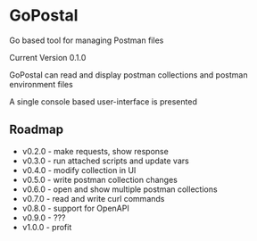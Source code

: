 # GoPostal
Go based tool for managing Postman files

Current Version 0.1.0

GoPostal can read and display postman collections and postman environment files

A single console based user-interface is presented

## Roadmap
* v0.2.0 - make requests, show response
* v0.3.0 - run attached scripts and update vars
* v0.4.0 - modify collection in UI
* v0.5.0 - write postman collection changes
* v0.6.0 - open and show multiple postman collections
* v0.7.0 - read and write curl commands
* v0.8.0 - support for OpenAPI
* v0.9.0 - ???
* v1.0.0 - profit
